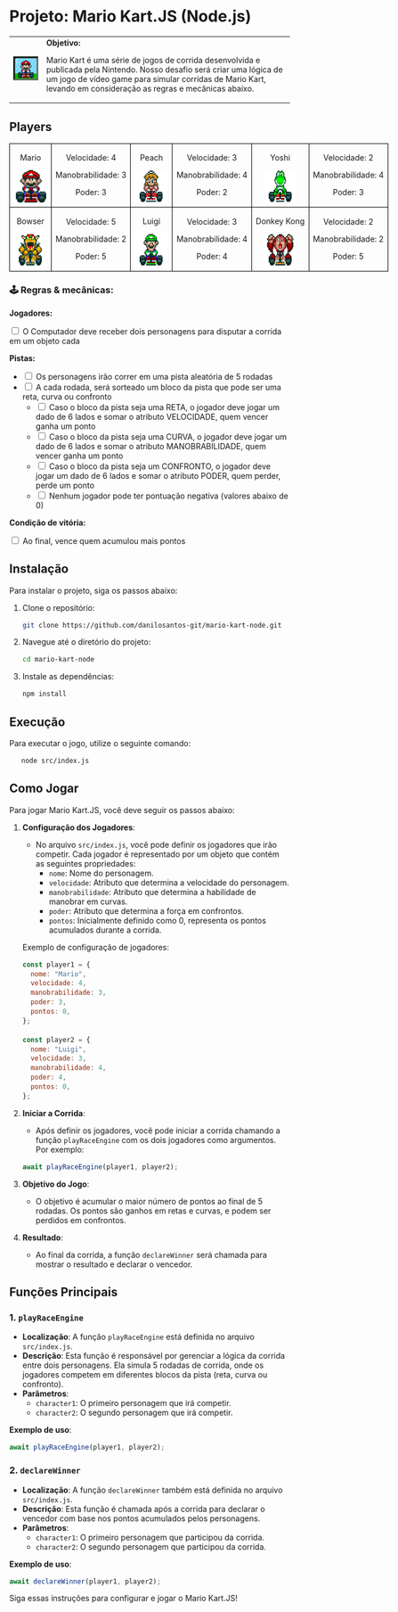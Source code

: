 <h1>Projeto: Mario Kart.JS (Node.js)</h1>

  <table>
        <tr>
            <td>
                <img src="./docs/header.gif" alt="Mario Kart" width="200">
            </td>
            <td>
                <b>Objetivo:</b>
                <p>Mario Kart é uma série de jogos de corrida desenvolvida e publicada pela Nintendo. Nosso desafio será criar uma lógica de um jogo de vídeo game para simular corridas de Mario Kart, levando em consideração as regras e mecânicas abaixo.</p>
            </td>
        </tr>
    </table>

<h2>Players</h2>
      <table style="border-collapse: collapse; width: 800px; margin: 0 auto;">
        <tr>
            <td style="border: 1px solid black; text-align: center;">
                <p>Mario</p>
                <img src="./docs/mario.gif" alt="Mario Kart" width="60" height="60">
            </td>
            <td style="border: 1px solid black; text-align: center;">
                <p>Velocidade: 4</p>
                <p>Manobrabilidade: 3</p>
                <p>Poder: 3</p>
            </td>
             <td style="border: 1px solid black; text-align: center;">
                <p>Peach</p>
                <img src="./docs/peach.gif" alt="Mario Kart" width="60" height="60">
            </td>
            <td style="border: 1px solid black; text-align: center;">
                <p>Velocidade: 3</p>
                <p>Manobrabilidade: 4</p>
                <p>Poder: 2</p>
            </td>
              <td style="border: 1px solid black; text-align: center;">
                <p>Yoshi</p>
                <img src="./docs/yoshi.gif" alt="Mario Kart" width="60" height="60">
            </td>
            <td style="border: 1px solid black; text-align: center;">
                <p>Velocidade: 2</p>
                <p>Manobrabilidade: 4</p>
                <p>Poder: 3</p>
            </td>
        </tr>
        <tr>
            <td style="border: 1px solid black; text-align: center;">
                <p>Bowser</p>
                <img src="./docs/bowser.gif" alt="Mario Kart" width="60" height="60">
            </td>
            <td style="border: 1px solid black; text-align: center;">
                <p>Velocidade: 5</p>
                <p>Manobrabilidade: 2</p>
                <p>Poder: 5</p>
            </td>
            <td style="border: 1px solid black; text-align: center;">
                <p>Luigi</p>
                <img src="./docs/luigi.gif" alt="Mario Kart" width="60" height="60">
            </td>
            <td style="border: 1px solid black; text-align: center;">
                <p>Velocidade: 3</p>
                <p>Manobrabilidade: 4</p>
                <p>Poder: 4</p>
            </td>
            <td style="border: 1px solid black; text-align: center;">
                <p>Donkey Kong</p>
                <img src="./docs/dk.gif" alt="Mario Kart" width="60" height="60">
            </td>
            <td style="border: 1px solid black; text-align: center;">
                <p>Velocidade: 2</p>
                <p>Manobrabilidade: 2</p>
                <p>Poder: 5</p>
            </td>
        </tr>
    </table>

<p></p>

<h3>🕹️ Regras & mecânicas:</h3>

<b>Jogadores:</b>

<input type="checkbox" id="jogadores-item" />
<label for="jogadores-item">O Computador deve receber dois personagens para disputar a corrida em um objeto cada</label>

<b>Pistas:</b>

<ul>
  <li><input type="checkbox" id="pistas-1-item" /> <label for="pistas-1-item">Os personagens irão correr em uma pista aleatória de 5 rodadas</label></li>
  <li><input type="checkbox" id="pistas-2-item" /> <label for="pistas-2-item">A cada rodada, será sorteado um bloco da pista que pode ser uma reta, curva ou confronto</label>
    <ul>
      <li><input type="checkbox" id="pistas-2-1-item" /> <label for="pistas-2-1-item">Caso o bloco da pista seja uma RETA, o jogador deve jogar um dado de 6 lados e somar o atributo VELOCIDADE, quem vencer ganha um ponto</label></li>
      <li><input type="checkbox" id="pistas-2-2-item" /> <label for="pistas-2-2-item">Caso o bloco da pista seja uma CURVA, o jogador deve jogar um dado de 6 lados e somar o atributo MANOBRABILIDADE, quem vencer ganha um ponto</label></li>
      <li><input type="checkbox" id="pistas-2-3-item" /> <label for="pistas-2-3-item">Caso o bloco da pista seja um CONFRONTO, o jogador deve jogar um dado de 6 lados e somar o atributo PODER, quem perder, perde um ponto</label></li>
      <li><input type="checkbox" id="pistas-2-3-item" /> <label for="pistas-2-3-item">Nenhum jogador pode ter pontuação negativa (valores abaixo de 0)</label></li>
    </ul>
  </li>
</ul>

<b>Condição de vitória:</b>

<input type="checkbox" id="vitoria-item" />
<label for="vitoria-item">Ao final, vence quem acumulou mais pontos</label>

## Instalação

Para instalar o projeto, siga os passos abaixo:

1. Clone o repositório:
   ```bash
   git clone https://github.com/danilosantos-git/mario-kart-node.git
   ```
2. Navegue até o diretório do projeto:
   ```bash
   cd mario-kart-node
   ```
3. Instale as dependências:
   ```bash
   npm install
   ```

## Execução

Para executar o jogo, utilize o seguinte comando:

```bash
   node src/index.js
```

## Como Jogar

Para jogar Mario Kart.JS, você deve seguir os passos abaixo:

1. **Configuração dos Jogadores**:

   - No arquivo `src/index.js`, você pode definir os jogadores que irão competir. Cada jogador é representado por um objeto que contém as seguintes propriedades:
     - `nome`: Nome do personagem.
     - `velocidade`: Atributo que determina a velocidade do personagem.
     - `manobrabilidade`: Atributo que determina a habilidade de manobrar em curvas.
     - `poder`: Atributo que determina a força em confrontos.
     - `pontos`: Inicialmente definido como 0, representa os pontos acumulados durante a corrida.

   Exemplo de configuração de jogadores:

   ```javascript
   const player1 = {
     nome: "Mario",
     velocidade: 4,
     manobrabilidade: 3,
     poder: 3,
     pontos: 0,
   };

   const player2 = {
     nome: "Luigi",
     velocidade: 3,
     manobrabilidade: 4,
     poder: 4,
     pontos: 0,
   };
   ```

2. **Iniciar a Corrida**:

   - Após definir os jogadores, você pode iniciar a corrida chamando a função `playRaceEngine` com os dois jogadores como argumentos. Por exemplo:

   ```javascript
   await playRaceEngine(player1, player2);
   ```

3. **Objetivo do Jogo**:

   - O objetivo é acumular o maior número de pontos ao final de 5 rodadas. Os pontos são ganhos em retas e curvas, e podem ser perdidos em confrontos.

4. **Resultado**:
   - Ao final da corrida, a função `declareWinner` será chamada para mostrar o resultado e declarar o vencedor.

## Funções Principais

### 1. `playRaceEngine`

- **Localização**: A função `playRaceEngine` está definida no arquivo `src/index.js`.
- **Descrição**: Esta função é responsável por gerenciar a lógica da corrida entre dois personagens. Ela simula 5 rodadas de corrida, onde os jogadores competem em diferentes blocos da pista (reta, curva ou confronto).
- **Parâmetros**:
  - `character1`: O primeiro personagem que irá competir.
  - `character2`: O segundo personagem que irá competir.

**Exemplo de uso**:

```javascript
await playRaceEngine(player1, player2);
```

### 2. `declareWinner`

- **Localização**: A função `declareWinner` também está definida no arquivo `src/index.js`.
- **Descrição**: Esta função é chamada após a corrida para declarar o vencedor com base nos pontos acumulados pelos personagens.
- **Parâmetros**:
  - `character1`: O primeiro personagem que participou da corrida.
  - `character2`: O segundo personagem que participou da corrida.

**Exemplo de uso**:

```javascript
await declareWinner(player1, player2);
```

Siga essas instruções para configurar e jogar o Mario Kart.JS!
